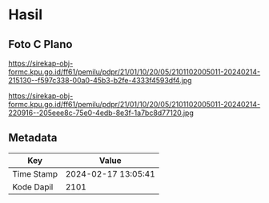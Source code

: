 # Hasil

## Foto C Plano

https://sirekap-obj-formc.kpu.go.id/ff61/pemilu/pdpr/21/01/10/20/05/2101102005011-20240214-215130--f597c338-00a0-45b3-b2fe-4333f4593df4.jpg

https://sirekap-obj-formc.kpu.go.id/ff61/pemilu/pdpr/21/01/10/20/05/2101102005011-20240214-220916--205eee8c-75e0-4edb-8e3f-1a7bc8d77120.jpg


## Metadata

| Key        | Value               |
| ---------- | ------------------- |
| Time Stamp | 2024-02-17 13:05:41 |
| Kode Dapil | 2101                |



